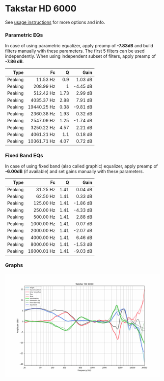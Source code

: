# Takstar HD 6000
See [usage instructions](https://github.com/jaakkopasanen/AutoEq#usage) for more options and info.

### Parametric EQs
In case of using parametric equalizer, apply preamp of **-7.83dB** and build filters manually
with these parameters. The first 5 filters can be used independently.
When using independent subset of filters, apply preamp of **-7.86 dB**.

| Type    | Fc          |    Q | Gain     |
|--------:|------------:|-----:|---------:|
| Peaking | 11.53 Hz    | 0.9  | 1.03 dB  |
| Peaking | 208.99 Hz   | 1    | -4.45 dB |
| Peaking | 512.42 Hz   | 1.73 | 2.99 dB  |
| Peaking | 4035.37 Hz  | 2.88 | 7.91 dB  |
| Peaking | 19440.25 Hz | 0.38 | -9.81 dB |
| Peaking | 2360.38 Hz  | 1.93 | 0.32 dB  |
| Peaking | 2547.09 Hz  | 1.25 | -1.74 dB |
| Peaking | 3250.22 Hz  | 4.57 | 2.21 dB  |
| Peaking | 4061.21 Hz  | 1.1  | 0.18 dB  |
| Peaking | 10361.71 Hz | 4.07 | 0.72 dB  |

### Fixed Band EQs
In case of using fixed band (also called graphic) equalizer, apply preamp of **-6.00dB**
(if available) and set gains manually with these parameters.

| Type    | Fc          |    Q | Gain     |
|--------:|------------:|-----:|---------:|
| Peaking | 31.25 Hz    | 1.41 | 0.04 dB  |
| Peaking | 62.50 Hz    | 1.41 | 0.33 dB  |
| Peaking | 125.00 Hz   | 1.41 | -1.86 dB |
| Peaking | 250.00 Hz   | 1.41 | -4.33 dB |
| Peaking | 500.00 Hz   | 1.41 | 2.88 dB  |
| Peaking | 1000.00 Hz  | 1.41 | 0.07 dB  |
| Peaking | 2000.00 Hz  | 1.41 | -2.07 dB |
| Peaking | 4000.00 Hz  | 1.41 | 6.46 dB  |
| Peaking | 8000.00 Hz  | 1.41 | -1.53 dB |
| Peaking | 16000.01 Hz | 1.41 | -9.03 dB |

### Graphs
![](./Takstar%20HD%206000.png)